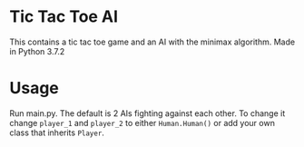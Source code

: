 # Tic Tac Toe AI
This contains a tic tac toe game and an AI with the minimax algorithm.
Made in Python 3.7.2

# Usage
Run main.py. The default is 2 AIs fighting against each other. To change it change `player_1` and `player_2` to either `Human.Human()` or add your own class that inherits `Player`.
